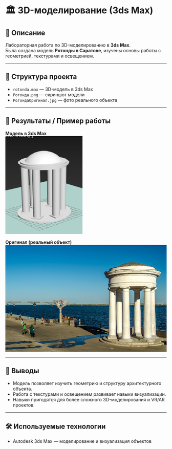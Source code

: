 # 🏛 3D-моделирование (3ds Max)

## 📌 Описание
Лабораторная работа по 3D-моделированию в **3ds Max**.  
Была создана модель **Ротонды в Саратове**, изучены основы работы с геометрией, текстурами и освещением.

---

## 📂 Структура проекта

- `rotonda.max` — 3D-модель в 3ds Max  
- `Ротонда.png` — скриншот модели  
- `РотондаОригинал.jpg` — фото реального объекта  

---

## 📸 Результаты / Пример работы

**Модель в 3ds Max**  
![Модель ротонды](Ротонда.png)

**Оригинал (реальный объект)**  
![Ротонда в Саратове](РотондаОригинал.jpg)

---

## 🔎 Выводы
- Модель позволяет изучить геометрию и структуру архитектурного объекта.  
- Работа с текстурами и освещением развивает навыки визуализации.  
- Навыки пригодятся для более сложного 3D-моделирования и VR/AR проектов.

---

## 🛠 Используемые технологии
- Autodesk 3ds Max — моделирование и визуализация объектов
